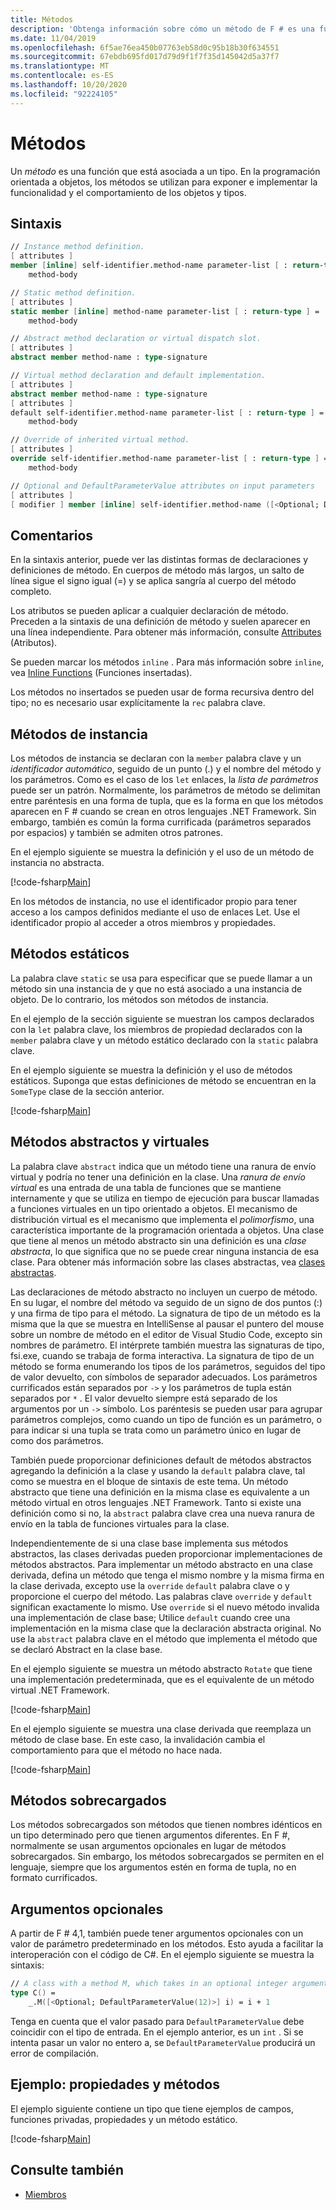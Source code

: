 ```yaml
---
title: Métodos
description: 'Obtenga información sobre cómo un método de F # es una función asociada a un tipo que se usa para exponer e implementar la funcionalidad y el comportamiento de objetos y tipos.'
ms.date: 11/04/2019
ms.openlocfilehash: 6f5ae76ea450b07763eb58d0c95b18b30f634551
ms.sourcegitcommit: 67ebdb695fd017d79d9f1f7f35d145042d5a37f7
ms.translationtype: MT
ms.contentlocale: es-ES
ms.lasthandoff: 10/20/2020
ms.locfileid: "92224105"
---
```

# <a name="methods"></a>Métodos

Un *método* es una función que está asociada a un tipo. En la programación orientada a objetos, los métodos se utilizan para exponer e implementar la funcionalidad y el comportamiento de los objetos y tipos.

## <a name="syntax"></a>Sintaxis

```fsharp
// Instance method definition.
[ attributes ]
member [inline] self-identifier.method-name parameter-list [ : return-type ] =
    method-body

// Static method definition.
[ attributes ]
static member [inline] method-name parameter-list [ : return-type ] =
    method-body

// Abstract method declaration or virtual dispatch slot.
[ attributes ]
abstract member method-name : type-signature

// Virtual method declaration and default implementation.
[ attributes ]
abstract member method-name : type-signature
[ attributes ]
default self-identifier.method-name parameter-list [ : return-type ] =
    method-body

// Override of inherited virtual method.
[ attributes ]
override self-identifier.method-name parameter-list [ : return-type ] =
    method-body

// Optional and DefaultParameterValue attributes on input parameters
[ attributes ]
[ modifier ] member [inline] self-identifier.method-name ([<Optional; DefaultParameterValue( default-value )>] input) [ : return-type ]
```

## <a name="remarks"></a>Comentarios

En la sintaxis anterior, puede ver las distintas formas de declaraciones y definiciones de método. En cuerpos de método más largos, un salto de línea sigue el signo igual (=) y se aplica sangría al cuerpo del método completo.

Los atributos se pueden aplicar a cualquier declaración de método. Preceden a la sintaxis de una definición de método y suelen aparecer en una línea independiente. Para obtener más información, consulte [Attributes](../attributes.md) (Atributos).

Se pueden marcar los métodos `inline` . Para más información sobre `inline`, vea [Inline Functions](../functions/inline-functions.md) (Funciones insertadas).

Los métodos no insertados se pueden usar de forma recursiva dentro del tipo; no es necesario usar explícitamente la `rec` palabra clave.

## <a name="instance-methods"></a>Métodos de instancia

Los métodos de instancia se declaran con la `member` palabra clave y un *identificador automático*, seguido de un punto (.) y el nombre del método y los parámetros. Como es el caso de los `let` enlaces, la *lista de parámetros* puede ser un patrón. Normalmente, los parámetros de método se delimitan entre paréntesis en una forma de tupla, que es la forma en que los métodos aparecen en F # cuando se crean en otros lenguajes .NET Framework. Sin embargo, también es común la forma currificada (parámetros separados por espacios) y también se admiten otros patrones.

En el ejemplo siguiente se muestra la definición y el uso de un método de instancia no abstracta.

[!code-fsharp[Main](~/samples/snippets/fsharp/lang-ref-1/snippet3401.fs)]

En los métodos de instancia, no use el identificador propio para tener acceso a los campos definidos mediante el uso de enlaces Let. Use el identificador propio al acceder a otros miembros y propiedades.

## <a name="static-methods"></a>Métodos estáticos

La palabra clave `static` se usa para especificar que se puede llamar a un método sin una instancia de y que no está asociado a una instancia de objeto. De lo contrario, los métodos son métodos de instancia.

En el ejemplo de la sección siguiente se muestran los campos declarados con la `let` palabra clave, los miembros de propiedad declarados con la `member` palabra clave y un método estático declarado con la `static` palabra clave.

En el ejemplo siguiente se muestra la definición y el uso de métodos estáticos. Suponga que estas definiciones de método se encuentran en la `SomeType` clase de la sección anterior.

[!code-fsharp[Main](~/samples/snippets/fsharp/lang-ref-1/snippet3402.fs)]

## <a name="abstract-and-virtual-methods"></a>Métodos abstractos y virtuales

La palabra clave `abstract` indica que un método tiene una ranura de envío virtual y podría no tener una definición en la clase. Una *ranura de envío virtual* es una entrada de una tabla de funciones que se mantiene internamente y que se utiliza en tiempo de ejecución para buscar llamadas a funciones virtuales en un tipo orientado a objetos. El mecanismo de distribución virtual es el mecanismo que implementa el *polimorfismo*, una característica importante de la programación orientada a objetos. Una clase que tiene al menos un método abstracto sin una definición es una *clase abstracta*, lo que significa que no se puede crear ninguna instancia de esa clase. Para obtener más información sobre las clases abstractas, vea [clases abstractas](../abstract-classes.md).

Las declaraciones de método abstracto no incluyen un cuerpo de método. En su lugar, el nombre del método va seguido de un signo de dos puntos (:) y una firma de tipo para el método. La signatura de tipo de un método es la misma que la que se muestra en IntelliSense al pausar el puntero del mouse sobre un nombre de método en el editor de Visual Studio Code, excepto sin nombres de parámetro. El intérprete también muestra las signaturas de tipo, fsi.exe, cuando se trabaja de forma interactiva. La signatura de tipo de un método se forma enumerando los tipos de los parámetros, seguidos del tipo de valor devuelto, con símbolos de separador adecuados. Los parámetros currificados están separados por `->` y los parámetros de tupla están separados por `*` . El valor devuelto siempre está separado de los argumentos por un `->` símbolo. Los paréntesis se pueden usar para agrupar parámetros complejos, como cuando un tipo de función es un parámetro, o para indicar si una tupla se trata como un parámetro único en lugar de como dos parámetros.

También puede proporcionar definiciones default de métodos abstractos agregando la definición a la clase y usando la `default` palabra clave, tal como se muestra en el bloque de sintaxis de este tema. Un método abstracto que tiene una definición en la misma clase es equivalente a un método virtual en otros lenguajes .NET Framework. Tanto si existe una definición como si no, la `abstract` palabra clave crea una nueva ranura de envío en la tabla de funciones virtuales para la clase.

Independientemente de si una clase base implementa sus métodos abstractos, las clases derivadas pueden proporcionar implementaciones de métodos abstractos. Para implementar un método abstracto en una clase derivada, defina un método que tenga el mismo nombre y la misma firma en la clase derivada, excepto use la `override` `default` palabra clave o y proporcione el cuerpo del método. Las palabras clave `override` y `default` significan exactamente lo mismo. Use `override` si el nuevo método invalida una implementación de clase base; Utilice `default` cuando cree una implementación en la misma clase que la declaración abstracta original. No use la `abstract` palabra clave en el método que implementa el método que se declaró Abstract en la clase base.

En el ejemplo siguiente se muestra un método abstracto `Rotate` que tiene una implementación predeterminada, que es el equivalente de un método virtual .NET Framework.

[!code-fsharp[Main](~/samples/snippets/fsharp/lang-ref-1/snippet3403.fs)]

En el ejemplo siguiente se muestra una clase derivada que reemplaza un método de clase base. En este caso, la invalidación cambia el comportamiento para que el método no hace nada.

[!code-fsharp[Main](~/samples/snippets/fsharp/lang-ref-1/snippet3404.fs)]

## <a name="overloaded-methods"></a>Métodos sobrecargados

Los métodos sobrecargados son métodos que tienen nombres idénticos en un tipo determinado pero que tienen argumentos diferentes. En F #, normalmente se usan argumentos opcionales en lugar de métodos sobrecargados. Sin embargo, los métodos sobrecargados se permiten en el lenguaje, siempre que los argumentos estén en forma de tupla, no en formato currificados.

## <a name="optional-arguments"></a>Argumentos opcionales

A partir de F # 4,1, también puede tener argumentos opcionales con un valor de parámetro predeterminado en los métodos.  Esto ayuda a facilitar la interoperación con el código de C#.  En el ejemplo siguiente se muestra la sintaxis:

```fsharp
// A class with a method M, which takes in an optional integer argument.
type C() =
    _.M([<Optional; DefaultParameterValue(12)>] i) = i + 1
```

Tenga en cuenta que el valor pasado para `DefaultParameterValue` debe coincidir con el tipo de entrada.  En el ejemplo anterior, es un `int` .  Si se intenta pasar un valor no entero a, se `DefaultParameterValue` producirá un error de compilación.

## <a name="example-properties-and-methods"></a>Ejemplo: propiedades y métodos

El ejemplo siguiente contiene un tipo que tiene ejemplos de campos, funciones privadas, propiedades y un método estático.

[!code-fsharp[Main](~/samples/snippets/fsharp/lang-ref-1/snippet3406.fs)]

## <a name="see-also"></a>Consulte también

- [Miembros](index.md)
